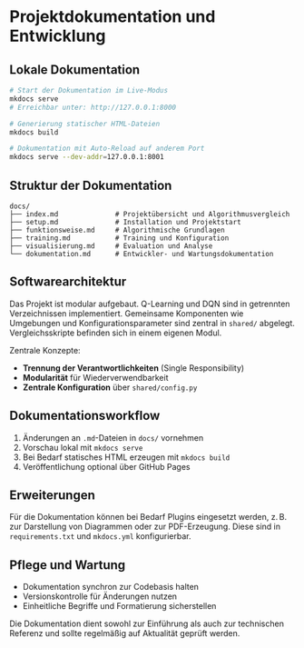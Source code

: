 # Projektdokumentation und Entwicklung

## Lokale Dokumentation

```bash
# Start der Dokumentation im Live-Modus
mkdocs serve
# Erreichbar unter: http://127.0.0.1:8000
```

```bash
# Generierung statischer HTML-Dateien
mkdocs build
```

```bash
# Dokumentation mit Auto-Reload auf anderem Port
mkdocs serve --dev-addr=127.0.0.1:8001
```

## Struktur der Dokumentation

```plaintext
docs/
├── index.md              # Projektübersicht und Algorithmusvergleich
├── setup.md              # Installation und Projektstart
├── funktionsweise.md     # Algorithmische Grundlagen
├── training.md           # Training und Konfiguration
├── visualisierung.md     # Evaluation und Analyse
└── dokumentation.md      # Entwickler- und Wartungsdokumentation
```

## Softwarearchitektur

Das Projekt ist modular aufgebaut. Q-Learning und DQN sind in getrennten Verzeichnissen implementiert. Gemeinsame Komponenten wie Umgebungen und Konfigurationsparameter sind zentral in `shared/` abgelegt. Vergleichsskripte befinden sich in einem eigenen Modul.

Zentrale Konzepte:
- **Trennung der Verantwortlichkeiten** (Single Responsibility)
- **Modularität** für Wiederverwendbarkeit
- **Zentrale Konfiguration** über `shared/config.py`

## Dokumentationsworkflow

1. Änderungen an `.md`-Dateien in `docs/` vornehmen
2. Vorschau lokal mit `mkdocs serve`
3. Bei Bedarf statisches HTML erzeugen mit `mkdocs build`
4. Veröffentlichung optional über GitHub Pages

## Erweiterungen

Für die Dokumentation können bei Bedarf Plugins eingesetzt werden, z. B. zur Darstellung von Diagrammen oder zur PDF-Erzeugung. Diese sind in `requirements.txt` und `mkdocs.yml` konfigurierbar.

## Pflege und Wartung

- Dokumentation synchron zur Codebasis halten
- Versionskontrolle für Änderungen nutzen
- Einheitliche Begriffe und Formatierung sicherstellen

Die Dokumentation dient sowohl zur Einführung als auch zur technischen Referenz und sollte regelmäßig auf Aktualität geprüft werden.
